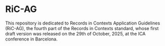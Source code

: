 # RiC-AG

This repository is dedicated to Records in Contexts Application Guidelines (RiC-AG), the fourth part of the Records in Contexts standard, whose first draft version was released on the 29th of October, 2025, at the ICA conference in Barcelona.
